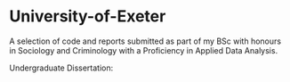# University-of-Exeter
A selection of code and reports submitted as part of my BSc with honours in Sociology and Criminology with a Proficiency in Applied Data Analysis.

Undergraduate Dissertation:
